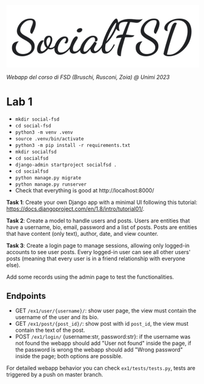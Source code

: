 ![](socialFSD.png)


_Webapp del corso di FSD (Bruschi, Rusconi, Zoia) @ Unimi 2023_


# Lab 1
* `mkdir social-fsd`
* `cd social-fsd`
* `python3 -m venv .venv`
* `source .venv/bin/activate`
* `python3 -m pip install -r requirements.txt`
* `mkdir socialfsd`
* `cd socialfsd`
* `django-admin startproject socialfsd .`
* `cd socialfsd`
* `python manage.py migrate`
* `python manage.py runserver`
* Check that everything is good at http://localhost:8000/

**Task 1**: Create your own Django app with a minimal UI following this tutorial: https://docs.djangoproject.com/en/1.8/intro/tutorial01/.

**Task 2**: Create a model to handle users and posts. Users are entities that have a username, bio, email, password and a list of posts. Posts are entities that have content (only text), author, date, and view counter.

**Task 3**: Create a login page to manage sessions, allowing only logged-in accounts to see user posts. Every logged-in user can see all other users' posts (meaning that every user is in a friend relationship with everyone else).

Add some records using the admin page to test the functionalities.

## Endpoints
* GET `/ex1/user/{username}/`: show user page, the view must contain the username of the user and its bio.
* GET `/ex1/post/{post_id}/`: show post with id `post_id`, the view must contain the text of the post.
* POST `/ex1/login/` {username:str, password:str}: if the username was not found the webapp should add "User not found" inside the page, if the password is wrong the webapp should add "Wrong password" inside the page; both options are possible.

For detailed webapp behavior you can check `ex1/tests/tests.py`, tests are triggered by a push on master branch.